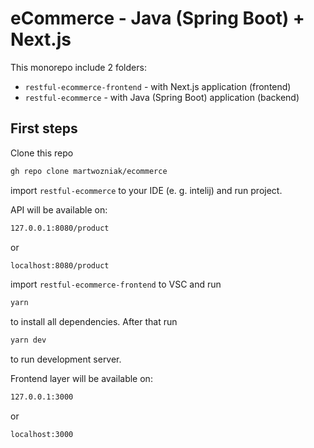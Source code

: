 # eCommerce - Java (Spring Boot) + Next.js 
This monorepo include 2 folders:
- `restful-ecommerce-frontend` - with Next.js application (frontend)
- `restful-ecommerce` - with Java (Spring Boot) application (backend)

## First steps

Clone this repo

```bash
gh repo clone martwozniak/ecommerce
```

import `restful-ecommerce` to your IDE (e. g. intelij) and run project. 

API will be available on: 
```bash
127.0.0.1:8080/product
```
or
```bash
localhost:8080/product
```

import `restful-ecommerce-frontend` to VSC and run

```bash
yarn
```
to install all dependencies. After that run

```bash
yarn dev
```
to run development server. 

Frontend layer will be available on:

```bash
127.0.0.1:3000
```
or
```bash
localhost:3000
```